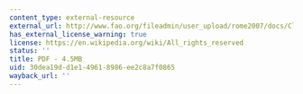 ```yaml
---
content_type: external-resource
external_url: http://www.fao.org/fileadmin/user_upload/rome2007/docs/Climate%20Finance%20in%20the%20Urban%20context%20WB%20Issue%20brief%204.pdf
has_external_license_warning: true
license: https://en.wikipedia.org/wiki/All_rights_reserved
status: ''
title: PDF - 4.5MB
uid: 30dea19d-d1e1-4961-8986-ee2c8a7f0865
wayback_url: ''
---
```

